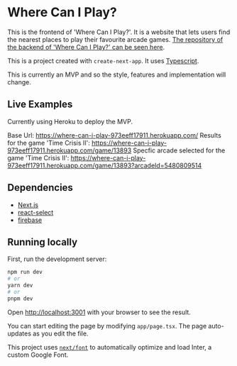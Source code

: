 # Where Can I Play?

This is the frontend of 'Where Can I Play?'. It is a website that lets users find the nearest places to play their favourite arcade games. [The repository of the backend of 'Where Can I Play?' can be seen here](https://github.com/patrickpatrickpatrick/wcip-backend-node).

This is a project created with `create-next-app`. It uses [Typescript](https://www.typescriptlang.org/).

This is currently an MVP and so the style, features and implementation will change.

## Live Examples

Currently using Heroku to deploy the MVP.

Base Url: https://where-can-i-play-973eeff17911.herokuapp.com/
Results for the game 'Time Crisis II': https://where-can-i-play-973eeff17911.herokuapp.com/game/13893
Specfic arcade selected for the game 'Time Crisis II': https://where-can-i-play-973eeff17911.herokuapp.com/game/13893?arcadeId=5480809514

## Dependencies

- [Next.js](https://nextjs.org/)
- [react-select](https://github.com/JedWatson/react-select)
- [firebase](https://github.com/firebase/firebase-js-sdk)

## Running locally

First, run the development server:

```bash
npm run dev
# or
yarn dev
# or
pnpm dev
```

Open [http://localhost:3001](http://localhost:3000) with your browser to see the result.

You can start editing the page by modifying `app/page.tsx`. The page auto-updates as you edit the file.

This project uses [`next/font`](https://nextjs.org/docs/basic-features/font-optimization) to automatically optimize and load Inter, a custom Google Font.
